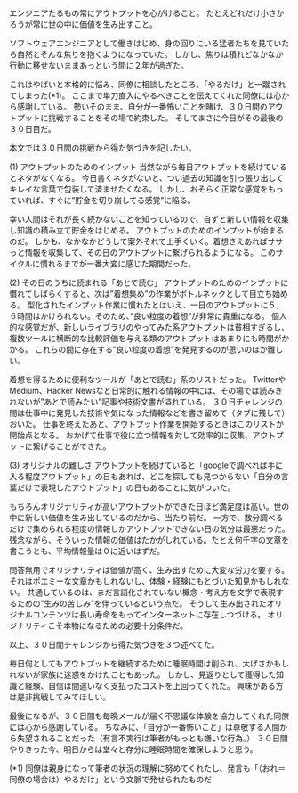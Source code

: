 エンジニアたるもの常にアウトプットを心がけること。
たとえどれだけ小さかろうが常に世の中に価値を生み出すこと。

ソフトウェアエンジニアとして働きはじめ、身の回りにいる猛者たちを見ていたら自然とそんな焦りを抱くようになっていた。
しかし、焦りは積れどなかなか行動に移せないままあっという間に２年が過ぎた。

これはやばいと本格的に悩み、同僚に相談したところ、「やるだけ」と一蹴されてしまった(*1)。
ここまで単刀直入にやるべきことを伝えてくれた同僚には心から感謝している。
勢いそのまま、自分が一番怖いことを賭け、３０日間のアウトプットに挑戦することをその場で約束した。
そしてまさに今日がその最後の３０日目だ。

本文では３０日間の挑戦から得た気づきを記したい。

(1) アウトプットのためのインプット
当然ながら毎日アウトプットを続けているとネタがなくなる。
今日書くネタがないと、つい過去の知識を引っ張り出してキレイな言葉で包装して済ませたくなる。
しかし、おそらく正常な感覚をもっていれば、すぐに”貯金を切り崩してる感覚”に陥る。

幸い人間はそれが長く続かないことを知っているので、自ずと新しい情報を収集し知識の積み立て貯金をはじめる。
アウトプットのためのインプットが始まるのだ。
しかも、なかなかどうして案外それで上手くいく。着想さえあればササっと情報を収集して、その日のアウトプットに繋げられるようになる。
このサイクルに慣れるまでが一番大変に感じた期間だった。

(2) その日のうちに読まれる「あとで読む」
アウトプットのためのインプットに慣れてしばらくすると、次は”着想集め”の作業がボトルネックとして目立ち始める。
型化されたインプット作業に慣れたとはいえ、一日のアウトプットに５，６時間はかけられない。そのため、”良い粒度の着想”が非常に貴重になる。
個人的な感覚だが、新しいライブラリのやってみた系アウトプットは貧相すぎるし、複数ツールに横断的な比較評価を与える類のアウトプットはあまりにも時間がかかる。
これらの間に存在する”良い粒度の着想”を発見するのが思いのほか難しい。

着想を得るために便利なツールが「あとで読む」系のリストだった。
TwitterやMedium、Hacker Newsなど日常的に触れる情報の中には、その場では読みきれないが”あとで読みたい”記事や技術文書が溢れている。
３０日チャレンジの間は仕事中に発見した技術や気になった情報などを書き留めて（タブに残して）おいた。
仕事を終えたあと、アウトプット作業を開始するときはこのリストが開始点となる。
おかげて仕事で役に立つ情報を対して効率的に収集、アウトプットに繋げることができた。

(3) オリジナルの難しさ
アウトプットを続けていると「googleで調べれば手に入る程度アウトプット」の日もあれば、どこを探しても見つからない「自分の言葉だけで表現したアウトプット」の日もあることに気がついた。

もちろんオリジナリティが高いアウトプットができた日ほど満足度は高い。世の中に新しい価値を生み出しているのだから、当たり前だ。
一方で、数分調べるだけで集められる程度の情報しかアウトプットできない日の気分は最悪だった。
残念ながら、そういった情報の価値はたかがしれている。たとえ何千字の文章を書こうとも、平均情報量は０に近いはずだ。

問答無用でオリジナリティは価値が高く、生み出すために大変な労力を要する。
それはポエミーな文章かもしれないし、体験・経験にもとづいた知見かもしれない。
共通しているのは、まだ言語化されていない概念・考え方を文字で表現するための”生みの苦しみ”を伴っているという点だ。
そうして生み出されたオリジナルコンテンツは長い寿命をもってインターネットに存在しつづける。
オリジナリティこそ本物になるための必要十分条件だ。

以上、３０日間チャレンジから得た気づきを３つ述べてた。

毎日何としてもアウトプットを継続するために睡眠時間は削られ、大げさかもしれないが家族に迷惑をかけたこともあった。
しかし、見返りとして獲得した知識と経験、自信は間違いなく支払ったコストを上回ってくれた。
興味がある方は是非挑戦してみてほしい。

最後になるが、３０日間も毎晩メールが届く不思議な体験を協力してくれた同僚には心から感謝している。
ちなみに、「自分が一番怖いこと」は尊敬する人間から失望されることだった（有言不実行は筆者がもっとも嫌いな行為。）
３０日間やりきった今、明日からは堂々と存分に睡眠時間を確保しようと思う。

(*1) 同僚は親身になって筆者の状況の理解に努めてくれたし、発言も「（おれ＝同僚の場合は）やるだけ」という文脈で発せられたものだ

